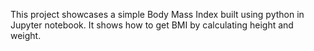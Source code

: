 This project showcases a simple Body Mass Index built using python in Jupyter notebook. 
It shows how to get BMI by calculating height and weight.
